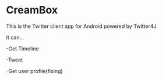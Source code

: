# CreamBox

This is the Twitter client app for Android powered by Twitter4J

It can...

 -Get Timeline

 -Tweet

 -Get user profile(fixing)



